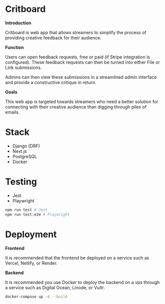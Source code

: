 # Critboard

**Introduction**

Critboard is web app that allows streamers to simplify the process of providing creative feedback for their audience.

**Function**

Users can open feedback requests, free or paid (if Stripe integration is configured). These feedback requests can then be turned into either File or Link submissions.

Admins can then view these submissions in a streamlined admin interface and provide a constructive critique in return.

**Goals**

This web app is targeted towards streamers who need a better solution for connecting with their creative audience than digging through piles of emails.

# Stack


- Django (DRF)
- Next.js
- PostgreSQL
- Docker

# Testing


- Jest
- Playwright

```bash
npm run test # Jest
npm run test:e2e # Playwright
```

# Deployment

**Frontend**

It is recommended that the frontend be deployed on a service such as Vercel, Netlify, or Render.

**Backend**

It is recommended you use Docker to deploy the backend on a vps through a service such as Digital Ocean, Linode, or Vultr.


```bash
docker-compose up -d --build
```
